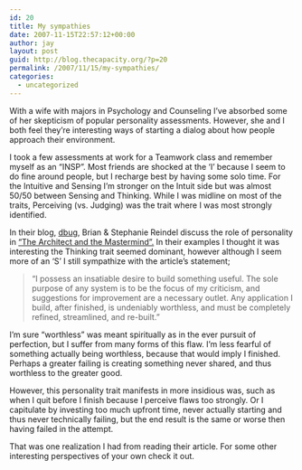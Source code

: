 ```yaml
---
id: 20
title: My sympathies
date: 2007-11-15T22:57:12+00:00
author: jay
layout: post
guid: http://blog.thecapacity.org/?p=20
permalink: /2007/11/15/my-sympathies/
categories:
  - uncategorized
---
```

With a wife with majors in Psychology and Counseling I&#8217;ve absorbed some of her skepticism of popular personality assessments. However, she and I both feel they&#8217;re interesting ways of starting a dialog about how people approach their environment.

I took a few assessments at work for a Teamwork class and remember myself as an &#8220;INSP&#8221;. Most friends are shocked at the &#8216;I&#8217; because I seem to do fine around people, but I recharge best by having some solo time. For the Intuitive and Sensing I&#8217;m stronger on the Intuit side but was almost 50/50 between Sensing and Thinking. While I was midline on most of the traits, Perceiving (vs. Judging) was the trait where I was most strongly identified.

In their blog, [dbug](http://blog.reindel.com/ "dbug "), Brian & Stephanie Reindel discuss the role of personality in [&#8220;The Architect and the Mastermind&#8221;.](http://blog.reindel.com/2007/11/09/the-architect-and-the-mastermind/ "Architect and the Mastermind") In their examples I thought it was interesting the Thinking trait seemed dominant, however although I seem more of an &#8216;S&#8217; I still sympathize with the article&#8217;s statement;

> &#8220;I possess an insatiable desire to build something useful. The sole purpose of any system is to be the focus of my criticism, and suggestions for improvement are a necessary outlet. Any application I build, after finished, is undeniably worthless, and must be completely refined, streamlined, and re-built.&#8221;

I&#8217;m sure &#8220;worthless&#8221; was meant spiritually as in the ever pursuit of perfection, but I suffer from many forms of this flaw. I&#8217;m less fearful of something actually being worthless, because that would imply I finished. Perhaps a greater failing is creating something never shared, and thus worthless to the greater good.

However, this personality trait manifests in more insidious was, such as when I quit before I finish because I perceive flaws too strongly. Or I capitulate by investing too much upfront time, never actually starting and thus never technically failing, but the end result is the same or worse then having failed in the attempt.

That was one realization I had from reading their article. For some other interesting perspectives of your own check it out.